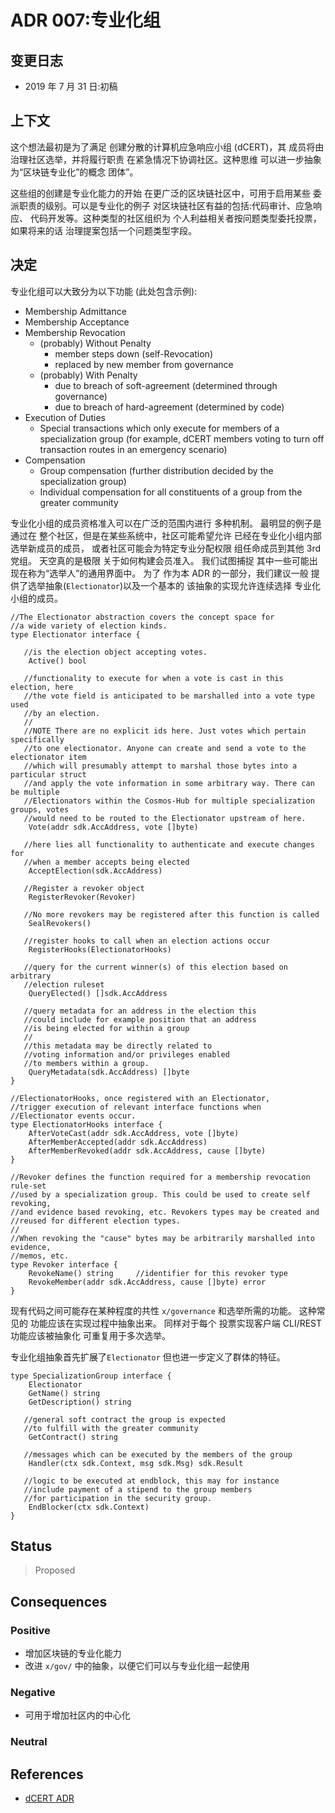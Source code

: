 # ADR 007:专业化组

## 变更日志

- 2019 年 7 月 31 日:初稿

##  上下文

这个想法最初是为了满足
创建分散的计算机应急响应小组 (dCERT)，其
成员将由治理社区选举，并将履行职责
在紧急情况下协调社区。这种思维
可以进一步抽象为“区块链专业化”的概念
团体”。

这些组的创建是专业化能力的开始
在更广泛的区块链社区中，可用于启用某些
委派职责的级别。可以是专业化的例子
对区块链社区有益的包括:代码审计、应急响应、
代码开发等。这种类型的社区组织为
个人利益相关者按问题类型委托投票，如果将来的话
治理提案包括一个问题类型字段。

## 决定

专业化组可以大致分为以下功能
(此处包含示例): 

- Membership Admittance
- Membership Acceptance
- Membership Revocation
    - (probably) Without Penalty
        - member steps down (self-Revocation)
        - replaced by new member from governance
    - (probably) With Penalty
        - due to breach of soft-agreement (determined through governance)
        - due to breach of hard-agreement (determined by code)
- Execution of Duties
    - Special transactions which only execute for members of a specialization
     group (for example, dCERT members voting to turn off transaction routes in
     an emergency scenario)
- Compensation
    - Group compensation (further distribution decided by the specialization group)
    - Individual compensation for all constituents of a group from the
     greater community

专业化小组的成员资格准入可以在广泛的范围内进行
多种机制。 最明显的例子是通过在
整个社区，但是在某些系统中，社区可能希望允许
已经在专业化小组内部选举新成员的成员，
或者社区可能会为特定专业分配权限
组任命成员到其他 3rd 党组。 天空真的是极限
关于如何构建会员准入。 我们试图捕捉
其中一些可能出现在称为“选举人”的通用界面中。 为了
作为本 ADR 的一部分，我们建议一般
提供了选举抽象(`Electionator`)以及一个基本的
该抽象的实现允许连续选择
专业化小组的成员。 

``` golang
//The Electionator abstraction covers the concept space for
//a wide variety of election kinds.  
type Electionator interface {

   //is the election object accepting votes.
    Active() bool

   //functionality to execute for when a vote is cast in this election, here
   //the vote field is anticipated to be marshalled into a vote type used
   //by an election.
   //
   //NOTE There are no explicit ids here. Just votes which pertain specifically
   //to one electionator. Anyone can create and send a vote to the electionator item
   //which will presumably attempt to marshal those bytes into a particular struct
   //and apply the vote information in some arbitrary way. There can be multiple
   //Electionators within the Cosmos-Hub for multiple specialization groups, votes
   //would need to be routed to the Electionator upstream of here.
    Vote(addr sdk.AccAddress, vote []byte)

   //here lies all functionality to authenticate and execute changes for
   //when a member accepts being elected
    AcceptElection(sdk.AccAddress)

   //Register a revoker object
    RegisterRevoker(Revoker)

   //No more revokers may be registered after this function is called
    SealRevokers()

   //register hooks to call when an election actions occur
    RegisterHooks(ElectionatorHooks)

   //query for the current winner(s) of this election based on arbitrary
   //election ruleset
    QueryElected() []sdk.AccAddress

   //query metadata for an address in the election this
   //could include for example position that an address
   //is being elected for within a group
   //
   //this metadata may be directly related to
   //voting information and/or privileges enabled
   //to members within a group.
    QueryMetadata(sdk.AccAddress) []byte
}

//ElectionatorHooks, once registered with an Electionator,
//trigger execution of relevant interface functions when
//Electionator events occur.
type ElectionatorHooks interface {
    AfterVoteCast(addr sdk.AccAddress, vote []byte)
    AfterMemberAccepted(addr sdk.AccAddress)
    AfterMemberRevoked(addr sdk.AccAddress, cause []byte)
}

//Revoker defines the function required for a membership revocation rule-set
//used by a specialization group. This could be used to create self revoking,
//and evidence based revoking, etc. Revokers types may be created and
//reused for different election types.
//
//When revoking the "cause" bytes may be arbitrarily marshalled into evidence,
//memos, etc.
type Revoker interface {
    RevokeName() string     //identifier for this revoker type
    RevokeMember(addr sdk.AccAddress, cause []byte) error
}
```

现有代码之间可能存在某种程度的共性
`x/governance` 和选举所需的功能。 这种常见的
功能应该在实现过程中抽象出来。 同样对于每个
投票实现客户端 CLI/REST 功能应该被抽象化
可重复用于多次选举。

专业化组抽象首先扩展了`Electionator`
但也进一步定义了群体的特征。 

``` golang
type SpecializationGroup interface {
    Electionator
    GetName() string
    GetDescription() string

   //general soft contract the group is expected
   //to fulfill with the greater community
    GetContract() string

   //messages which can be executed by the members of the group
    Handler(ctx sdk.Context, msg sdk.Msg) sdk.Result

   //logic to be executed at endblock, this may for instance
   //include payment of a stipend to the group members
   //for participation in the security group.
    EndBlocker(ctx sdk.Context)
}
```

## Status

> Proposed

## Consequences

### Positive

- 增加区块链的专业化能力
- 改进 `x/gov/` 中的抽象，以便它们可以与专业化组一起使用 

### Negative

- 可用于增加社区内的中心化 

### Neutral

## References

- [dCERT ADR](./adr-008-dCERT-group.md)
